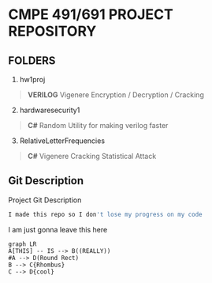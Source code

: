 
# CMPE 491/691 PROJECT REPOSITORY

  

## FOLDERS

1. hw1proj

>  **VERILOG** Vigenere Encryption / Decryption / Cracking

2. hardwaresecurity1

>  **C#** Random Utility for making verilog faster

3. RelativeLetterFrequencies

>  **C#** Vigenere Cracking Statistical Attack

 

## Git Description

Project Git Description

```bash
I made this repo so I don't lose my progress on my code
```

I am just gonna leave this here

```mermaid
graph LR
A[THIS] -- IS --> B((REALLY))
#A --> D(Round Rect)
B --> C{Rhombus}
C --> D{cool}
```